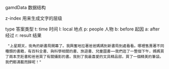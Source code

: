 gamdData 数据结构

z-index 用来生成文字的层级

type 答案类型  t: time 时间 l: local 地点 p: people 人物  b: before 起因 a: after 经过 r: result 结果

     "上星期天，街角的新書局開幕了。我興奮地拉著爸爸媽媽到新書局到處看看。哪裡售賣著不同種類的書籍，有百科全書、與科學相關的書、旅遊書、兒童圖書⋯⋯我們逛了一整個下午，媽媽買了兩本烹飪書和爸爸買了有關攝影的書。我到了我最喜愛的文具精品部，買了一個精美的筆袋。我們都滿載而歸呢！"   
